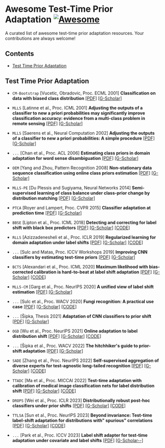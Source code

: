 # Awesome Test-Time Prior Adaptation [![Awesome](https://awesome.re/badge.svg)](https://awesome.re)

A curated list of awesome test-time prior adaptation resources. Your contributions are always welcome!

## Contents
- [Test Time Prior Adaptation](#Test-Time-Prior-Adaptation)

## Test Time Prior Adaptation
- `CM-Bootstrap` [Vucetic, Obradovic, Proc. ECML 2001] **Classification on data with biased class distribution** [[PDF]](https://link.springer.com/chapter/10.1007/3-540-44795-4_45) [[G-Scholar]](https://scholar.google.com/scholar?cluster=16694289489916650939&hl=en)

- `MLLS` [Latinne et al., Proc. ICML 2001] **Adjusting the outputs of a classifier to new a priori probabilities may significantly improve classification accuracy: evidence from a multi-class problem in remote sensing** [[PDF]](https://citeseerx.ist.psu.edu/document?repid=rep1&type=pdf&doi=34da616d9a2d89145c50014daf126c92dea7ae05) [[G-Scholar]](https://scholar.google.com/scholar?cluster=15362966087001589057&hl=en)

- `MLLS` [Saerens et al., Neural Computation 2002] **Adjusting the outputs of a classifier to new a priori probabilities: A simple procedure** [[PDF]](https://ieeexplore.ieee.org/abstract/document/6789744) [[G-Scholar]](https://scholar.google.com/scholar?cluster=13747799046419401124&hl=en)

- `...` [Chan et al., Proc. ACL 2006] **Estimating class priors in domain adaptation for word sense disambiguation** [[PDF]](https://aclanthology.org/P06-1012.pdf) [[G-Scholar]](https://scholar.google.com/scholar?cluster=8732221711619958103&hl=en)

- `OEM` [Yang and Zhou, Pattern Recognition 2008] **Non-stationary data sequence classification using online class priors estimation** [[PDF]](https://www.sciencedirect.com/science/article/pii/S0031320308000691) [[G-Scholar]](https://scholar.google.com/scholar?cluster=17949957392713824727&hl=en)

- `MLLS-PE` [Du Plessis and Sugiyama, Neural Networks 2014] **Semi-supervised learning of class balance under class-prior change by distribution matching** [[PDF]](https://www.sciencedirect.com/science/article/pii/S0893608013002748) [[G-Scholar]](https://scholar.google.com/scholar?cluster=9449747312939146788&hl=en)

- `PTCA` [Royer and Lampert, Proc. CVPR 2015] **Classifier adaptation at prediction time** [[PDF]](http://openaccess.thecvf.com/content_cvpr_2015/html/Royer_Classifier_Adaptation_at_2015_CVPR_paper.html) [[G-Scholar]](https://scholar.google.com/scholar?cluster=5667534848448966772&hl=en)

- `BBSE` [Lipton et al., Proc. ICML 2018] **Detecting and correcting for label shift with black box predictors** [[PDF]](https://proceedings.mlr.press/v80/lipton18a.html) [[G-Scholar]](https://scholar.google.com/scholar?cluster=11186647129267032175&hl=en) [[CODE]](https://github.com/zackchase/label_shift)

- `RLLS` [Azizzadenesheli et al., Proc. ICLR 2019] **Regularized learning for domain adaptation under label shifts** [[PDF]](https://openreview.net/forum?id=rJl0r3R9KX) [[G-Scholar]](https://scholar.google.com/scholar?cluster=9783659999001427739&hl=en) [[CODE]](https://github.com/Angie-Liu/labelshift)

- `...` [Sulc and Matas, Proc. ICCV Workshops 2019] **Improving CNN classifiers by estimating test-time priors** [[PDF]](http://openaccess.thecvf.com/content_ICCVW_2019/html/TASK-CV/Sulc_Improving_CNN_Classifiers_by_Estimating_Test-Time_Priors_ICCVW_2019_paper.html) [[G-Scholar]](https://scholar.google.com/scholar?cluster=6481820869363471798&hl=en)

- `BCTS` [Alexandari et al., Proc. ICML 2020] **Maximum likelihood with bias-corrected calibration is hard-to-beat at label shift adaptation** [[PDF]](http://proceedings.mlr.press/v119/alexandari20a.html) [[G-Scholar]](https://scholar.google.com/scholar?cluster=13358965669427204689&hl=en) [[CODE]](https://github.com/kundajelab/labelshiftexperiments)

- `MLLS-CM` [Garg et al., Proc. NeurIPS 2020] **A unified view of label shift estimation** [[PDF]](https://proceedings.neurips.cc/paper/2020/hash/219e052492f4008818b8adb6366c7ed6-Abstract.html) [[G-Scholar]](https://scholar.google.com/scholar?cluster=4011448638406556104&hl=en)

- `...` [Sulc et al., Proc. WACV 2020] **Fungi recognition: A practical use case** [[PDF]](https://openaccess.thecvf.com/content_WACV_2020/html/Sulc_Fungi_Recognition_A_Practical_Use_Case_WACV_2020_paper.html) [[G-Scholar]](https://scholar.google.com/scholar?cluster=3832232065045538195&hl=en) [[CODE]](https://github.com/sulc/fungi-recognition)

- `...` [Šipka, Thesis 2021] **Adaptation of CNN classifiers to prior shift** [[PDF]](https://www.academia.edu/download/79399428/F3-DP-2021-Sipka-Tomas-Diploma_thesis.pdf) [[G-Scholar]](https://scholar.google.com/scholar?cluster=17951281919983908413&hl=en)

- `OGD` [Wu et al., Proc. NeurIPS 2021] **Online adaptation to label distribution shift** [[PDF]](https://proceedings.neurips.cc/paper/2021/hash/5e6bd7a6970cd4325e587f02667f7f73-Abstract.html) [[G-Scholar]](https://scholar.google.com/scholar?cluster=1753588004233914674&hl=en) [[CODE]](https://github.com/wrh14/online_adaption_to_label_distribution_shift)

- `...` [Šipka et al., Proc. WACV 2022] **The hitchhiker's guide to prior-shift adaptation** [[PDF]](http://openaccess.thecvf.com/content/WACV2022/html/Sipka_The_Hitchhikers_Guide_to_Prior-Shift_Adaptation_WACV_2022_paper.html) [[G-Scholar]](https://scholar.google.com/scholar?cluster=17936670814133771054&hl=en) 

- `SADE` [Zhang et al., Proc. NeurIPS 2022] **Self-supervised aggregation of diverse experts for test-agnostic long-tailed recognition** [[PDF]](https://openreview.net/forum?id=m7CmxlpHTiu) [[G-Scholar]](https://scholar.google.com/scholar?cluster=16295847624184830192&hl=en) [[CODE]](https://github.com/vanint/sade-agnosticlt)

- `TTADC` [Ma et al., Proc. MICCAI 2022] **Test-time adaptation with calibration of medical image classification nets for label distribution shift** [[PDF]](https://arxiv.org/abs/2207.00769) [[G-Scholar]](https://scholar.google.com/scholar?cluster=7982883573733677737&hl=en) [[CODE]](https://github.com/med-air/TTADC)

- `DROPS` [Wei et al., Proc. ICLR 2023] **Distributionally robust post-hoc classifiers under prior shifts** [[PDF]](https://arxiv.org/abs/2309.08825) [[G-Scholar]](https://scholar.google.com/scholar?cluster=10995720941474911018&hl=en) [[CODE]](https://github.com/weijiaheng/Drops)

- `TTLSA` [Sun et al., Proc. NeurIPS 2023] **Beyond invariance: Test-time label-shift adaptation for distributions with" spurious" correlations** [[PDF]](https://arxiv.org/abs/2211.15646) [[G-Scholar]](https://scholar.google.com/scholar?cluster=8297779371205142813&hl=en) [[CODE]](https://github.com/nalzok/test-time-label-shift)

- `...` [Park et al., Proc. ICCV 2023] **Label shift adapter for test-time adaptation under covariate and label shifts** [[PDF]](https://arxiv.org/abs/2308.08810) [[G-Scholar--]]()